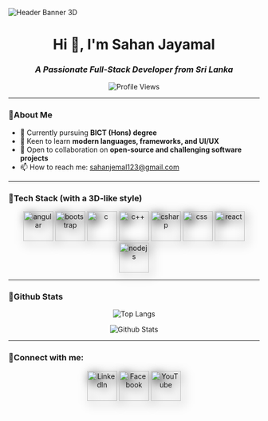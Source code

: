 ![Header Banner 3D](https://cdn.dribbble.com/users/1455485/screenshots/3890409/planet-3d.gif)

<h1 align="center"><strong>Hi 👋, I'm Sahan Jayamal</strong></h1>

<h3 align="center"><em>A Passionate Full-Stack Developer from Sri Lanka</em></h3>

<p align="center">
  <img src="https://komarev.com/ghpvc/?username=sahan588&label=Profile%20views&color=ff69b4&style=flat" alt="Profile Views" />
</p>

---

### 🔹About Me

- 🔭 Currently pursuing **BICT (Hons) degree**
- 🌱 Keen to learn **modern languages, frameworks, and UI/UX**
- 👥 Open to collaboration on **open-source and challenging software projects**
- 📫 How to reach me: [sahanjemal123@gmail.com](mailto:sahanjemal123@gmail.com)

---

### 🔹Tech Stack (with a 3D-like style)

<p align="center">
  <img src="https://cdn.jsdelivr.net/gh/devicons/devicon@latest/icons/angularjs/angularjs-original-wordmark.svg" alt="angular" width="60" height="60" style="filter: drop-shadow(5px 5px 10px black)" />
  <img src="https://cdn.jsdelivr.net/gh/devicons/devicon@latest/icons/bootstrap/bootstrap-plain-wordmark.svg" alt="bootstrap" width="60" height="60" style="filter: drop-shadow(5px 5px 10px black)" />
  <img src="https://cdn.jsdelivr.net/gh/devicons/devicon@latest/icons/c/c-original.svg" alt="c" width="60" height="60" style="filter: drop-shadow(5px 5px 10px black)" />
  <img src="https://cdn.jsdelivr.net/gh/devicons/devicon@latest/icons/cplusplus/cplusplus-original.svg" alt="c++" width="60" height="60" style="filter: drop-shadow(5px 5px 10px black)" />
  <img src="https://cdn.jsdelivr.net/gh/devicons/devicon@latest/icons/csharp/csharp-original.svg" alt="csharp" width="60" height="60" style="filter: drop-shadow(5px 5px 10px black)" />
  <img src="https://cdn.jsdelivr.net/gh/devicons/devicon@latest/icons/css3/css3-original-wordmark.svg" alt="css" width="60" height="60" style="filter: drop-shadow(5px 5px 10px black)" />
  <img src="https://cdn.jsdelivr.net/gh/devicons/devicon@latest/icons/react/react-original-wordmark.svg" alt="react" width="60" height="60" style="filter: drop-shadow(5px 5px 10px black)" />
  <img src="https://cdn.jsdelivr.net/gh/devicons/devicon@latest/icons/nodejs/nodejs-original-wordmark.svg" alt="nodejs" width="60" height="60" style="filter: drop-shadow(5px 5px 10px black)" />
</p>

---

### 🔹Github Stats

<p align="center">
  <img src="https://github-readme-stats.vercel.app/api/top-langs/?username=sahan588&layout=compact&title_color=ff69b4" alt="Top Langs">
</p>

<p align="center">
  <img src="https://github-readme-stats.vercel.app/api?username=sahan588&show_icons=true&title_color=ff69b4" alt="Github Stats">
</p>

---

### 🔹Connect with me:

<p align="center">
  <a href="https://www.linkedin.com/in/sahan-jayamal-a89a50261"><img src="https://cdn.jsdelivr.net/gh/devicons/devicon@latest/icons/linkedin/linkedin-original-wordmark.svg" alt="LinkedIn" width="60" height="60" style="filter: drop-shadow(5px 5px 10px black)"/></a>
  <a href="https://fb.com/sahanjayamal"><img src="https://cdn.jsdelivr.net/gh/devicons/devicon@latest/icons/facebook/facebook-original.svg" alt="Facebook" width="60" height="60" style="filter: drop-shadow(5px 5px 10px black)"/></a>
  <a href="https://www.youtube.com/c/sahanjayamal"><img src="https://cdn.jsdelivr.net/gh/devicons/devicon@latest/icons/youtube/youtube-original.svg" alt="YouTube" width="60" height="60" style="filter: drop-shadow(5px 5px 10px black)"/></a>
</p>
